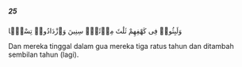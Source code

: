 ##### 25

<span class="ayah">وَلَبِثُوا۟ فِى كَهْفِهِمْ ثَلَٰثَ مِا۟ئَةٍۢ سِنِينَ وَٱزْدَادُوا۟ تِسْعًۭا</span>

<span class="ayah_translation">Dan mereka tinggal dalam gua mereka tiga ratus tahun dan ditambah sembilan tahun (lagi).</span>
